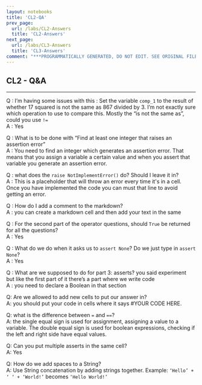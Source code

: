 ```yaml
---
layout: notebooks
title: 'CL2-QA'
prev_page:
  url: /labs/CL2-Answers
  title: 'CL2-Answers'
next_page:
  url: /labs/CL3-Answers
  title: 'CL3-Answers'
comment: "***PROGRAMMATICALLY GENERATED, DO NOT EDIT. SEE ORIGINAL FILES IN /content***"
---
```

## CL2 - Q&A
---

Q : I’m having some issues with this : Set the variable `comp_1` to the result of whether 17 squared is not the same as 867 divided by 3. I’m not exactly sure which operation to use to compare this. Mostly the “is not the same as”, could you use `!=`  
A : Yes

Q : What is to be done with “Find at least one integer that raises an assertion error”  
A : You need to find an integer which generates an assertion error. That means that you assign a variable a certain value and when you assert that variable you generate an assertion error.

Q : what does the `raise NotImplementError()` do? Should I leave it in?  
A : This is a placeholder that will throw an error every time it's in a cell. Once you have implemented the code you can must that line to avoid getting an error.

Q : How do I add a comment to the markdown?  
A : you can create a markdown cell and then add your text in the same

Q : For the second part of the operator questions, should `True` be returned for all the questions?  
A : Yes

Q : What do we do when it asks us to `assert None`? Do we just type in `assert None`?  
A : Yes

Q : What are we supposed to do for part 3: asserts? you said experiment but like the first part of it there’s a part where we write code  
A :  you need to declare a Boolean in that section

Q: Are we allowed to add new cells to put our answer in?   
A: you should put your code in cells where it says #YOUR CODE HERE.

Q: what is the difference between `=` and `==`?  
A: the single equal sign is used for assignment, assigning a value to a variable. The double equal sign is used for boolean expressions, checking if the left and right side have equal values.
 
Q: Can you put multiple asserts in the same cell?  
A: Yes

Q: How do we add spaces to a String?  
A: Use String concatenation by adding strings together. Example: `‘Hello’ + ‘ ‘ + ‘World!’` becomes `‘Hello World!’`
